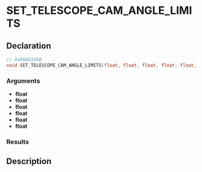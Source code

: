 # SET_TELESCOPE_CAM_ANGLE_LIMITS

## Declaration
```cpp
// 0x6680196B
void SET_TELESCOPE_CAM_ANGLE_LIMITS(float, float, float, float, float, float);
```

### Arguments
- **float**
- **float**
- **float**
- **float**
- **float**
- **float**

### Results

## Description
